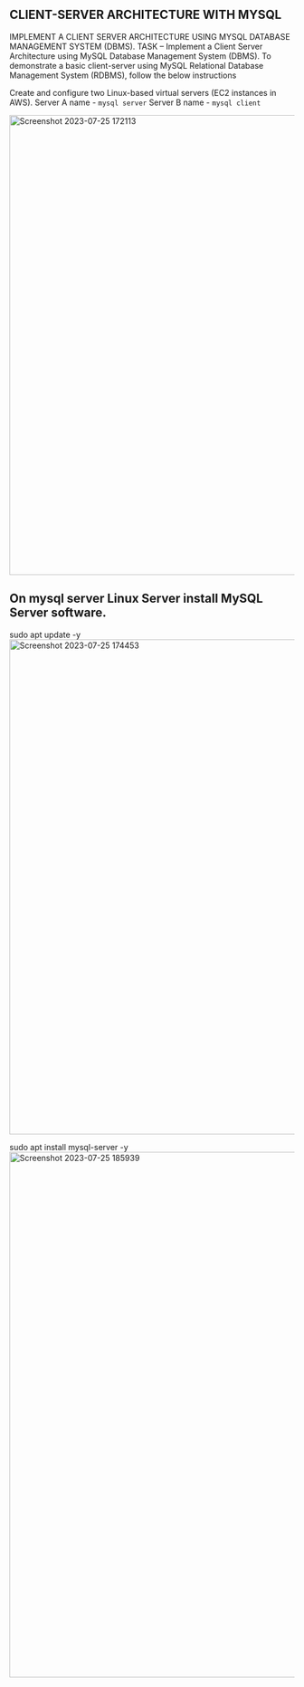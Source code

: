 
## CLIENT-SERVER ARCHITECTURE WITH MYSQL

IMPLEMENT A CLIENT SERVER ARCHITECTURE USING MYSQL DATABASE MANAGEMENT SYSTEM (DBMS).
TASK – Implement a Client Server Architecture using MySQL Database Management System (DBMS).
To demonstrate a basic client-server using MySQL Relational Database Management System (RDBMS), follow the below instructions

Create and configure two Linux-based virtual servers (EC2 instances in AWS).
Server A name - `mysql server`
Server B name - `mysql client`

<img width="813" alt="Screenshot 2023-07-25 172113" On mysql server Linux Server install MySQL Server software.src="https://github.com/MagdaleneMensah/Devops_PBL/assets/133181270/25a92fb1-90bd-465f-a649-d8d1be730248">

## On mysql server Linux Server install MySQL Server software.

sudo apt update -y
<img width="875" alt="Screenshot 2023-07-25 174453" src="https://github.com/MagdaleneMensah/Devops_PBL/assets/133181270/f6ecfe6c-f63b-43af-aa95-f7dfac703614">

sudo apt install mysql-server -y
<img width="929" alt="Screenshot 2023-07-25 185939" src="https://github.com/MagdaleneMensah/Devops_PBL/assets/133181270/4279b6ff-8f6a-4452-bf5b-1b53c72a2c6d">



